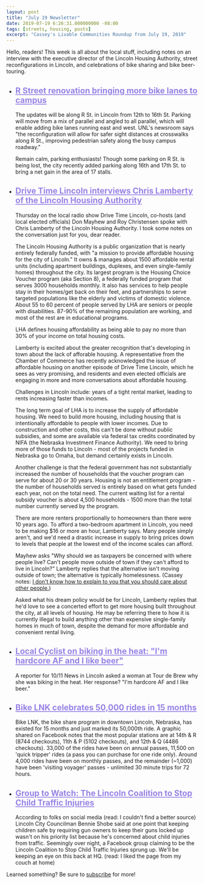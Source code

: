 ```yaml
---
layout: post
title: "July 19 Newsletter"
date: 2019-07-19 6:26:31.000000000 -08:00
tags: [streets, housing, posts]
excerpt: "Cassey's Livable Communities Roundup from July 19, 2019"
---
```


<div> <p>Hello, readers! This week is all about the local stuff, including notes on an interview with the executive director of the Lincoln Housing Authority, street reconfigurations in Lincoln, and celebrations of bike sharing and bike beer-touring.</p> <ul> <li> <h2 style="color: #9883E5 !important"> <a style="color: #9883E5 !important" href="">R Street renovation bringing more bike lanes to campus</a> </h2> <p>The updates will be along R St. in Lincoln from 12th to 16th St. Parking will move from a mix of parallel and angled to all parallel, which will enable adding bike lanes running east and west. UNL's newsroom says &quot;the reconfiguration will allow for safer sight distances at crosswalks along R St., improving pedestrian safety along the busy campus roadway.&quot;</p> <p>Remain calm, parking enthusiasts! Though some parking on R St. is being lost, the city recently added parking along 16th and 17th St. to bring a net gain in the area of 17 stalls.</p> </li> <li> <h2 style="color: #9883E5 !important"> <a style="color: #9883E5 !important" href="">Drive Time Lincoln interviews Chris Lamberty of the Lincoln Housing Authority</a> </h2> <p>Thursday on the local radio show Drive Time Lincoln, co-hosts (and local elected officials) Don Mayhew and Roy Christensen spoke with Chris Lamberty of the Lincoln Housing Authority. I took some notes on the conversation just for you, dear reader.</p> <p>The Lincoln Housing Authority is a public organization that is nearly entirely federally funded, with &quot;a mission to provide affordable housing for the city of Lincoln.&quot; It owns &amp; manages about 1500 affordable rental units (including apartment buildings, duplexes, and even single-family homes) throughout the city. Its largest program is the Housing Choice Voucher program (aka Section 8), a federally funded program that serves 3000 households monthly. It also has services to help people stay in their homes/get back on their feet, and partnerships to serve targeted populations like the elderly and victims of domestic violence. About 55 to 60 percent of people served by LHA are seniors or people with disabilities. 87-90% of the remaining population are working, and most of the rest are in educational programs.</p> <p>LHA defines housing affordability as being able to pay no more than 30% of your income on total housing costs.</p> <p>Lamberty is excited about the greater recognition that's developing in town about the lack of afforable housing. A representative from the Chamber of Commerce has recently acknowledged the issue of affordable housing on another episode of Drive Time Lincoln, which he sees as very promising, and residents and even elected officials are engaging in more and more conversations about affordable housing.</p> <p>Challenges in Lincoln include: years of a tight rental market, leading to rents increasing faster than incomes.</p> <p>The long term goal of LHA is to increase the supply of affordable housing. We need to build more housing, including housing that is intentionally affordable to people with lower incomes. Due to construction and other costs, this can't be done without public subsidies, and some are available via federal tax credits coordinated by NIFA (the Nebraska Investment Finance Authority). We need to bring more of those funds to Lincoln - most of the projects funded in Nebraska go to Omaha, but demand certainly exists in Lincoln.</p> <p>Another challenge is that the federal government has not substantially increased the number of households that the voucher program can serve for about 20 or 30 years. Housing is not an entitlement program - the number of households served is entirely based on what gets funded each year, not on the total need. The current waiting list for a rental subsidy voucher is about 4,500 households - 1500 more than the total number currently served by the program.</p> <p>There are more renters proportionally to homeowners than there were 10 years ago. To afford a two-bedroom apartment in Lincoln, you need to be making $16 or more an hour, Lamberty says. Many people simply aren't, and we'd need a drastic increase in supply to bring prices down to levels that people at the lowest end of the income scales can afford.</p> <p>Mayhew asks &quot;Why should we as taxpayers be concerned with where people live? Can't people move outside of town if they can't afford to live in Lincoln?&quot; Lamberty replies that the alternative isn't moving outside of town; the alternative is typically homelessness. (Cassey notes: <a href="https://www.huffpost.com/entry/i-dont-know-how-to-explain-to-you-that-you-should_b_59519811e4b0f078efd98440">I don't know how to explain to you that you should care about other people.</a>)</p> <p>Asked what his dream policy would be for Lincoln, Lamberty replies that he'd love to see a concerted effort to get more housing built throughout the city, at all levels of housing. He may be referring there to how it is currently illegal to build anything other than expensive single-family homes in much of town, despite the demand for more affordable and convenient rental living.</p> </li> <li> <h2 style="color: #9883E5 !important"> <a style="color: #9883E5 !important" href="">Local Cyclist on biking in the heat: &quot;I&#x27;m hardcore AF and I like beer&quot;</a> </h2> <p>A reporter for 10/11 News in Lincoln asked a woman at Tour de Brew why she was biking in the heat. Her response? &quot;I'm hardcore AF and I like beer.&quot;</p> </li> <li> <h2 style="color: #9883E5 !important"> <a style="color: #9883E5 !important" href="">Bike LNK celebrates 50,000 rides in 15 months</a> </h2> <p>Bike LNK, the bike share program in downtown Lincoln, Nebraska, has existed for 15 months and just marked its 50,000th ride. A graphic shared on Facebook notes that the most popular stations are at 14th &amp; R (8744 checkouts), 11th &amp; P (5102 checkouts), and 12th &amp; Q (4486 checkouts). 33,000 of the rides have been on annual passes, 11,500 on 'quick tripper' rides (a pass you can purchase for one ride only). Around 4,000 rides have been on monthly passes, and the remainder (~1,000) have been 'visiting voyager' passes - unlimited 30 minute trips for 72 hours.</p> </li> <li> <h2 style="color: #9883E5 !important"> <a style="color: #9883E5 !important" href="">Group to Watch: The Lincoln Coalition to Stop Child Traffic Injuries</a> </h2> <p>According to folks on social media (read: I couldn't find a better source) Lincoln City Councilman Bennie Shobe said at one point that keeping children safe by requiring gun owners to keep their guns locked up wasn't on his priority list because he's concerned about child injuries from traffic. Seemingly over night, a Facebook group claiming to be the Lincoln Coalition to Stop Child Traffic Injuries sprung up. We'll be keeping an eye on this back at HQ. (read: I liked the page from my couch at home)</p> </li> </ul> <p>Learned something? Be sure to <a href="https://tinyletter.com/cassey">subscribe</a> for more!</p> </div>

